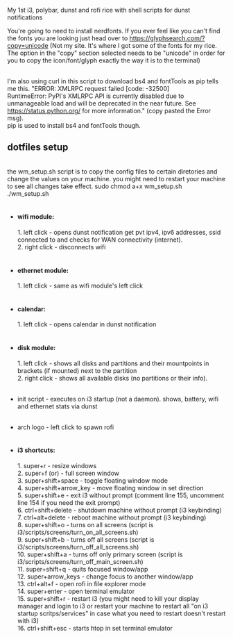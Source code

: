 My 1st i3, polybar, dunst and rofi rice with shell scripts for dunst notifications

You're going to need to install nerdfonts.
If you ever feel like you can't find the fonts you are looking just head over to https://glyphsearch.com/?copy=unicode (Not my site. It's where I got some of the fonts for my rice. The option in the "copy" section selected needs to be "unicode" in order for you to copy the icon/font/glyph exactly the way it is to the terminal)<br><br>

I'm also using curl in this script to download bs4 and fontTools as pip tells me this. "ERROR: XMLRPC request failed [code: -32500]<br>RuntimeError: PyPI's XMLRPC API is currently disabled due to unmanageable load and will be deprecated in the near future. See https://status.python.org/ for more information." (copy pasted the Error msg).<br>pip is used to install bs4 and fontTools though.

<h2>dotfiles setup</h2><br>
the wm_setup.sh script is to copy the config files to certain diretories and change the values on your machine. you might need to restart your machine to see all changes take effect.
sudo chmod a+x wm_setup.sh<br>
./wm_setup.sh<br><br>

- <h4>wifi module:</h4>
	1. left click - opens dunst notification get pvt ipv4, ipv6 addresses, ssid connected to and checks for WAN connectivity (internet).<br>
	2. right click - disconnects wifi<br><br>

- <h4>ethernet module:</h4>
	1. left click - same as wifi module's left click<br><br>

- <h4>calendar:</h4>
	1. left click - opens calendar in dunst notification<br><br>

- <h4>disk module:</h4>
	1. left click - shows all disks and partitions and their mountpoints in brackets (if mounted) next to the partition<br>
	2. right click - shows all available disks (no partitions or their info).<br><br>

- init script - executes on i3 startup (not a daemon). shows, battery, wifi and ethernet stats via dunst<br><br>

- arch logo - left click to spawn rofi<br><br>

- <h4>i3 shortcuts:</h4>
	1. super+r - resize windows<br>
	2. super+f (or) <F11> - full screen window<br>
	3. super+shift+space - toggle floating window mode<br>
	4. super+shift+arrow_key - move floating window in set direction<br>
	5. super+shift+e - exit i3 without prompt (comment line 155, uncomment line 154 if you need the exit prompt)<br>
	6. ctrl+shift+delete - shutdown machine without prompt (i3 keybinding)<br>
	7. ctrl+alt+delete - reboot machine without prompt (i3 keybinding)<br>
	8. super+shift+o - turns on all screens (script is i3/scripts/screens/turn_on_all_screens.sh)<br>
	9. super+shift+b - turns off all screens (script is i3/scripts/screens/turn_off_all_screens.sh)<br>
	10. super+shift+a - turns off only primary screen (script is i3/scripts/screens/turn_off_main_screen.sh)<br>
	11. super+shift+q - quits focused window/app<br>
	12. super+arrow_keys - change focus to another window/app<br>
	13. ctrl+alt+f - open rofi in file explorer mode<br>
	14. super+enter - open terminal emulator<br>
	15. super+shift+r - restart i3 (you might need to kill your display manager and login to i3 or restart your machine to restart all "on i3 startup scritps/services" in case what you need to restart doesn't restart with i3)<br>
	16. ctrl+shift+esc - starts htop in set terminal emulator<br>
	
